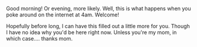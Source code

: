 Good morning! Or evening, more likely. Well, this is what happens when you poke around on the internet at 4am. Welcome!

Hopefully before long, I can have this filled out a little more for you. Though I have no idea why you'd be here right now. Unless you're my mom, in which case.... thanks mom. 
